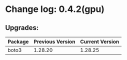 # Change log: 0.4.2(gpu)

## Upgrades: 

Package | Previous Version | Current Version
---|---|---
boto3|1.28.20|1.28.25

